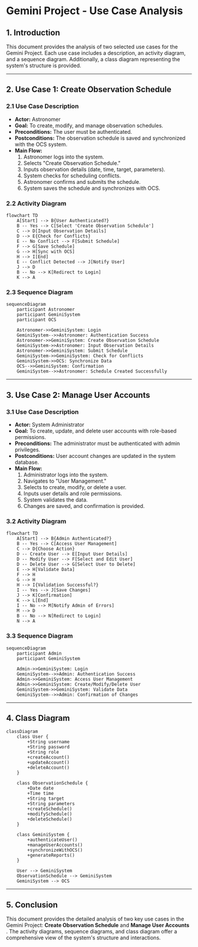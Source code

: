 # Gemini Project - Use Case Analysis

## 1. Introduction

This document provides the analysis of two selected use cases for the Gemini Project. Each use case includes a description, an activity diagram, and a sequence diagram. Additionally, a class diagram representing the system's structure is provided.

---

## 2. Use Case 1: Create Observation Schedule

### 2.1 Use Case Description

* **Actor:** Astronomer
* **Goal:** To create, modify, and manage observation schedules.
* **Preconditions:** The user must be authenticated.
* **Postconditions:** The observation schedule is saved and synchronized with the OCS system.
* **Main Flow:**
  1. Astronomer logs into the system.
  2. Selects "Create Observation Schedule."
  3. Inputs observation details (date, time, target, parameters).
  4. System checks for scheduling conflicts.
  5. Astronomer confirms and submits the schedule.
  6. System saves the schedule and synchronizes with OCS.

### 2.2 Activity Diagram

```mermaid
flowchart TD
    A[Start] --> B{User Authenticated?}
    B -- Yes --> C[Select 'Create Observation Schedule']
    C --> D[Input Observation Details]
    D --> E{Check for Conflicts}
    E -- No Conflict --> F[Submit Schedule]
    F --> G[Save Schedule]
    G --> H[Sync with OCS]
    H --> I[End]
    E -- Conflict Detected --> J[Notify User]
    J --> D
    B -- No --> K[Redirect to Login]
    K --> A
```

### 2.3 Sequence Diagram

```mermaid
sequenceDiagram
    participant Astronomer
    participant GeminiSystem
    participant OCS

    Astronomer->>GeminiSystem: Login
    GeminiSystem-->>Astronomer: Authentication Success
    Astronomer->>GeminiSystem: Create Observation Schedule
    GeminiSystem->>Astronomer: Input Observation Details
    Astronomer->>GeminiSystem: Submit Schedule
    GeminiSystem->>GeminiSystem: Check for Conflicts
    GeminiSystem->>OCS: Synchronize Data
    OCS-->>GeminiSystem: Confirmation
    GeminiSystem-->>Astronomer: Schedule Created Successfully
```

---

## 3. Use Case 2: Manage User Accounts

### 3.1 Use Case Description

* **Actor:** System Administrator
* **Goal:** To create, update, and delete user accounts with role-based permissions.
* **Preconditions:** The administrator must be authenticated with admin privileges.
* **Postconditions:** User account changes are updated in the system database.
* **Main Flow:**
  1. Administrator logs into the system.
  2. Navigates to "User Management."
  3. Selects to create, modify, or delete a user.
  4. Inputs user details and role permissions.
  5. System validates the data.
  6. Changes are saved, and confirmation is provided.

### 3.2 Activity Diagram

```mermaid
flowchart TD
    A[Start] --> B{Admin Authenticated?}
    B -- Yes --> C[Access User Management]
    C --> D{Choose Action}
    D -- Create User --> E[Input User Details]
    D -- Modify User --> F[Select and Edit User]
    D -- Delete User --> G[Select User to Delete]
    E --> H[Validate Data]
    F --> H
    G --> H
    H --> I{Validation Successful?}
    I -- Yes --> J[Save Changes]
    J --> K[Confirmation]
    K --> L[End]
    I -- No --> M[Notify Admin of Errors]
    M --> D
    B -- No --> N[Redirect to Login]
    N --> A
```

### 3.3 Sequence Diagram

```mermaid
sequenceDiagram
    participant Admin
    participant GeminiSystem

    Admin->>GeminiSystem: Login
    GeminiSystem-->>Admin: Authentication Success
    Admin->>GeminiSystem: Access User Management
    Admin->>GeminiSystem: Create/Modify/Delete User
    GeminiSystem->>GeminiSystem: Validate Data
    GeminiSystem-->>Admin: Confirmation of Changes
```

---

## 4. Class Diagram

```mermaid
classDiagram
    class User {
        +String username
        +String password
        +String role
        +createAccount()
        +updateAccount()
        +deleteAccount()
    }

    class ObservationSchedule {
        +Date date
        +Time time
        +String target
        +String parameters
        +createSchedule()
        +modifySchedule()
        +deleteSchedule()
    }

    class GeminiSystem {
        +authenticateUser()
        +manageUserAccounts()
        +synchronizeWithOCS()
        +generateReports()
    }

    User --> GeminiSystem
    ObservationSchedule --> GeminiSystem
    GeminiSystem --> OCS
```

---

## 5. Conclusion

This document provides the detailed analysis of two key use cases in the Gemini Project: **Create Observation Schedule** and  **Manage User Accounts** . The activity diagrams, sequence diagrams, and class diagram offer a comprehensive view of the system's structure and interactions.
